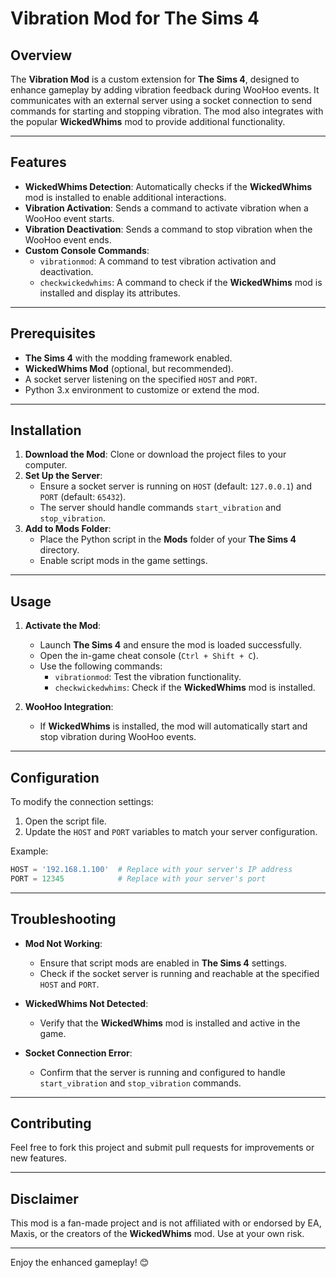 # Vibration Mod for The Sims 4

## Overview
The **Vibration Mod** is a custom extension for **The Sims 4**, designed to enhance gameplay by adding vibration feedback during WooHoo events. It communicates with an external server using a socket connection to send commands for starting and stopping vibration. The mod also integrates with the popular **WickedWhims** mod to provide additional functionality.

---

## Features
- **WickedWhims Detection**: Automatically checks if the **WickedWhims** mod is installed to enable additional interactions.
- **Vibration Activation**: Sends a command to activate vibration when a WooHoo event starts.
- **Vibration Deactivation**: Sends a command to stop vibration when the WooHoo event ends.
- **Custom Console Commands**:
  - `vibrationmod`: A command to test vibration activation and deactivation.
  - `checkwickedwhims`: A command to check if the **WickedWhims** mod is installed and display its attributes.

---

## Prerequisites
- **The Sims 4** with the modding framework enabled.
- **WickedWhims Mod** (optional, but recommended).
- A socket server listening on the specified `HOST` and `PORT`.
- Python 3.x environment to customize or extend the mod.

---

## Installation
1. **Download the Mod**: Clone or download the project files to your computer.
2. **Set Up the Server**: 
   - Ensure a socket server is running on `HOST` (default: `127.0.0.1`) and `PORT` (default: `65432`).
   - The server should handle commands `start_vibration` and `stop_vibration`.
3. **Add to Mods Folder**:
   - Place the Python script in the **Mods** folder of your **The Sims 4** directory.
   - Enable script mods in the game settings.

---

## Usage
1. **Activate the Mod**:
   - Launch **The Sims 4** and ensure the mod is loaded successfully.
   - Open the in-game cheat console (`Ctrl + Shift + C`).
   - Use the following commands:
     - `vibrationmod`: Test the vibration functionality.
     - `checkwickedwhims`: Check if the **WickedWhims** mod is installed.

2. **WooHoo Integration**:
   - If **WickedWhims** is installed, the mod will automatically start and stop vibration during WooHoo events.

---

## Configuration
To modify the connection settings:
1. Open the script file.
2. Update the `HOST` and `PORT` variables to match your server configuration.

Example:
```python
HOST = '192.168.1.100'  # Replace with your server's IP address
PORT = 12345            # Replace with your server's port
```

---

## Troubleshooting
- **Mod Not Working**:
  - Ensure that script mods are enabled in **The Sims 4** settings.
  - Check if the socket server is running and reachable at the specified `HOST` and `PORT`.
  
- **WickedWhims Not Detected**:
  - Verify that the **WickedWhims** mod is installed and active in the game.

- **Socket Connection Error**:
  - Confirm that the server is running and configured to handle `start_vibration` and `stop_vibration` commands.

---

## Contributing
Feel free to fork this project and submit pull requests for improvements or new features.

---

## Disclaimer
This mod is a fan-made project and is not affiliated with or endorsed by EA, Maxis, or the creators of the **WickedWhims** mod. Use at your own risk.

--- 

Enjoy the enhanced gameplay! 😊